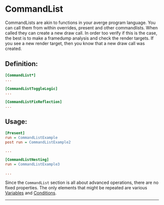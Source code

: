 # CommandList

CommandLists are akin to functions in your averge program language. You can call them from within overrides, present and other commandlists. When called they can create a new draw call. In order too verify if this is the case, the best is to make a framedump analysis and check the render targets. If you see a new render target, then you know that a new draw call was created.

## Definition:
```ini
[CommandList*]
...

[CommandListToggleLogic]
...

[CommandListFixReflection]
...
```

## Usage:
```ini
[Present]
run = CommandListExample
post run = CommandListExample2

...

[CommandListNesting]
run = CommandListExample3

...
```
Since the `CommandList` section is all about advanced operations, there are no fixed properties. The only elements that might be repeated are various [Variables](#variable) and [Conditions](#condition).

---
